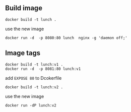 
## Build image

```
docker build -t lunch .
```

use the new image
```
docker run -d  -p 8080:80 lunch  nginx -g 'daemon off;'
```

## Image tags

```
docker build -t lunch:v1 .
docker run -d  -p 8081:80 lunch:v1
```

add `EXPOSE 80` to Dcokerfile
```
docker build -t lunch:v2 .
```


use the new image
```
docker run -dP lunch:v2
```